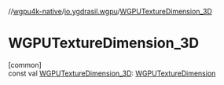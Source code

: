 //[wgpu4k-native](../../index.md)/[io.ygdrasil.wgpu](index.md)/[WGPUTextureDimension_3D](-w-g-p-u-texture-dimension_3-d.md)

# WGPUTextureDimension_3D

[common]\
const val [WGPUTextureDimension_3D](-w-g-p-u-texture-dimension_3-d.md): [WGPUTextureDimension](-w-g-p-u-texture-dimension/index.md)